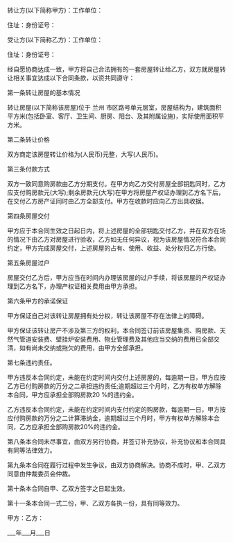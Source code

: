 
 


转让方(以下简称甲方)：工作单位：


住址：身份证号：


受让方(以下简称乙方)：工作单位：


住址：身份证号：


经自愿协商达成一致，甲方将自己合法拥有的一套房屋转让给乙方，双方就房屋转让相关事宜达成以下合同条款，以资共同遵守：


第一条转让房屋的基本情况


转让房屋(以下简称该房屋)位于
兰州
市区路号单元层室，房屋结构为，建筑面积平方米(包括卧室、客厅、卫生间、厨房、阳台、及其附属设施)，实际使用面积平方米。


第二条转让价格


双方商定该房屋转让价格为(人民币)元整，大写(人民币)。


第三条付款方式


双方一致同意购房款由乙方分期支付。在甲方向乙方交付房屋全部钥匙同时，乙方应支付购房款元(大写);剩余房款元(大写)在甲方将房屋产权证办理到乙方名下后，在交付乙方房产证同时由乙方全部支付。甲方在收款时应向乙方出具收据。


第四条房屋交付


甲方应于本合同生效之日起日内，将上述房屋的全部钥匙交付乙方，并在双方在场的情况下由乙方对房屋进行验收，乙方如无任何异议，视为该房屋情况符合本合同约定，甲方完成房屋交付，上述房屋的占有、使用、收益、处分权归乙方行使。


第五条房屋过户


房屋交付乙方后，甲方应当在时间内办理该房屋的过户手续，将该房屋的产权证办理到乙方名下，办理产权证相关费用由甲方承担。


第六条甲方的承诺保证


甲方保证自己对该转让房屋拥有处分权，转让该房屋不存在法律上的障碍。


甲方保证该转让房产不涉及第三方的权利，本合同签订前该房屋集资、购房款、天然气管道安装费、壁挂炉安装费用、物业管理费及其他应当交纳的费用已全部交清，如有尚未交纳或拖欠的费用，由甲方全部承担。


第七条违约责任。


甲方违反本合同约定，未能在约定时间内交付上述房屋的，每逾期一日，甲方应按乙方已付购房款的万分之二承担违约责任;逾期超过三个月时，乙方有权单方解除本合同，甲方应承担全部购房款20 %的违约金。


乙方违反本合同约定，未能在约定时间内支付约定的购房款，每逾期一日，甲方按应付购房款的万分之二计算滞纳金，逾期超过三个月时，甲方有权单方解除本合同，乙方应承担全部购房款20%的违约金。


第八条本合同未尽事宜，由双方另行协商，并签订补充协议，补充协议和本合同具有同等法律效力。


第九条本合同在履行过程中发生争议，由双方协商解决。协商不成时，甲、乙双方同意由仲裁委员会仲裁。


第十条本合同自甲、乙双方签字之日起生效。


第十一条本合同一式二份，甲、乙双方各执一份，具有同等效力。


甲方：乙方：


___年___月___日
 


 

 
 
 
 
 
  


  
 

  


  


  
 
 
 
 

